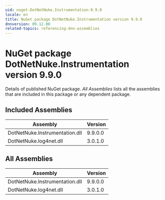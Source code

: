 ```yaml
---
uid: nuget-DotNetNuke.Instrumentation-9.9.0
locale: en
title: NuGet package DotNetNuke.Instrumentation version 9.9.0
dnnversion: 09.12.00
related-topics: referencing-dnn-assemblies
---
```


# NuGet package DotNetNuke.Instrumentation version 9.9.0
Details of published NuGet package.
*All Assemblies* lists all the assemblies that are included in this package or any dependent package.

## Included Assemblies

|Assembly|Version|
|---|---|
|DotNetNuke.Instrumentation.dll|9.9.0.0|
|DotNetNuke.log4net.dll|3.0.1.0|

## All Assemblies

|Assembly|Version|
|---|---|
|DotNetNuke.Instrumentation.dll|9.9.0.0|
|DotNetNuke.log4net.dll|3.0.1.0|

